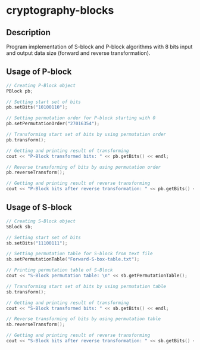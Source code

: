 # cryptography-blocks

## Description
Program implementation of S-block and P-block algorithms with 8 bits input and output data size (forward and reverse transformation).

## Usage of P-block
```cpp
// Creating P-Block object
PBlock pb;

// Setting start set of bits
pb.setBits("10100110");

// Setting permutation order for P-block starting with 0
pb.setPermutationOrder("27016354");

// Transforming start set of bits by using permutation order
pb.transform();

// Getting and printing result of transforming
cout << "P-Block transformed bits: " << pb.getBits() << endl;

// Reverse transforming of bits by using permutation order
pb.reverseTransform();

// Getting and printing result of reverse transforming
cout << "P-Block bits after reverse transformation: " << pb.getBits() << endl;
```

## Usage of S-block
```cpp
// Creating S-Block object
SBlock sb;

// Setting start set of bits
sb.setBits("11100111");

// Setting permutation table for S-block from text file
sb.setPermutationTable("Forward-S-box-table.txt");

// Printing permutation table of S-Block
cout << "S-Block permutation table: \n" << sb.getPermutationTable();

// Transforming start set of bits by using permutation table
sb.transform();

// Getting and printing result of transforming
cout << "S-Block transformed bits: " << sb.getBits() << endl;

// Reverse transforming of bits by using permutation table
sb.reverseTransform();

// Getting and printing result of reverse transforming
cout << "S-Block bits after reverse transformation: " << sb.getBits() << endl;